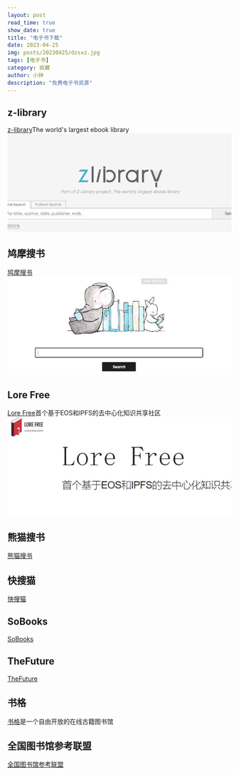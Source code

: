 ```yaml
---
layout: post
read_time: true
show_date: true
title: "电子书下载"
date: 2023-04-25
img: posts/20230425/dzsxz.jpg
tags: [电子书]
category: 收藏
author: 小钟
description: "免费电子书资源"
---
```


## z-library
[z-library](https://z-lib.io/)The world's largest ebook library
![z-library](./assets/img/posts/20230425/zlibrary.jpg)

## 鸠摩搜书
[鸠摩搜书](https://www.jiumodiary.com/)
![鸠摩搜书](./assets/img/posts/20230425/jmss.jpg)

## Lore Free
[Lore Free](https://lorefree.com/)首个基于EOS和IPFS的去中心化知识共享社区
![Lore Free](./assets/img/posts/20230425/lfree.jpg)

## 熊猫搜书
[熊猫搜书](https://xmsoushu.com/#/)

## 快搜猫
[快搜猫](https://www.kuaisoumao.com/)

## SoBooks
[SoBooks](https://sobooks.net/)

## TheFuture
[TheFuture](https://bks.thefuture.top/)

## 书格
[书格](https://new.shuge.org/)是一个自由开放的在线古籍图书馆

## 全国图书馆参考联盟
[全国图书馆参考联盟](http://www.ucdrs.superlib.net/)
